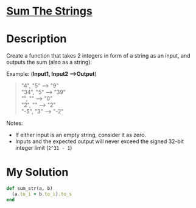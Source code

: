 # [Sum The Strings](https://www.codewars.com/kata/5966e33c4e686b508700002d)

# Description
Create a function that takes 2 integers in form of a string as an input, and outputs the sum (also as a string):

Example: (**Input1, Input2 -->Output**)

>"4",  "5" --> "9"\
"34", "5" --> "39"\
"", "" --> "0"\
"2", "" --> "2"\
"-5", "3" --> "-2"

Notes:
* If either input is an empty string, consider it as zero.
* Inputs and the expected output will never exceed the signed 32-bit integer limit (<code>2^31 - 1</code>)

# My Solution
```ruby
def sum_str(a, b)
  (a.to_i + b.to_i).to_s
end
```
